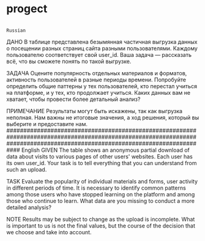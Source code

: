 # progect
                                                                            Russian
ДАНО
В таблице представлена безымянная частичная выгрузка данных о посещении разных страниц сайта разными пользователями.
Каждому пользователю соответствует свой user_id. 
Ваша задача — рассказать всё, что вы сможете понять по такой выгрузке.

ЗАДАЧА
Оцените популярность отдельных материалов и форматов, активность пользователей в разные периоды времени. 
Попробуйте определить общие паттерны у тех пользователей, кто перестал учиться на платформе, и у тех, кто продолжает учиться. 
Каких данных вам не хватает, чтобы провести более детальный анализ?


ПРИМЕЧАНИЕ
Результаты могут быть искажены, так как выгрузка неполная.
Нам важны не итоговые значения, а ход решения, который вы выберите и предоставите нам.
############################################################################################################################################################################
                                                                              English
GIVEN
The table shows an anonymous partial download of data about visits to various pages of other users' websites. 
Each user has its own user_id. Your task is to tell everything that you can understand from such an upload.

TASK
Evaluate the popularity of individual materials and forms, user activity in different periods of time.
It is necessary to identify common patterns among those users who have stopped learning on the platform and among those who continue to learn. 
What data are you missing to conduct a more detailed analysis?


NOTE
Results may be subject to change as the upload is incomplete. 
What is important to us is not the final values, but the course of the decision that we choose and take into account.
